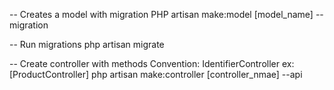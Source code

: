 -- Creates a model with migration 
PHP artisan make:model [model_name] --migration

-- Run migrations
php artisan migrate

-- Create controller with methods
Convention: IdentifierController ex: [ProductController]
php artisan make:controller [controller_nmae] --api
